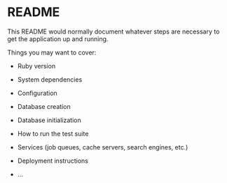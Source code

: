 # README

<!-- help about等不要な ページ削除する！ -->
<!-- minitest削除する！ -->
<!-- images/rails画像削除する！ -->
<!-- /test/minitestファイル削除 -->

This README would normally document whatever steps are necessary to get the
application up and running.

Things you may want to cover:

- Ruby version

- System dependencies

- Configuration

- Database creation

- Database initialization

- How to run the test suite

- Services (job queues, cache servers, search engines, etc.)

- Deployment instructions

- ...
